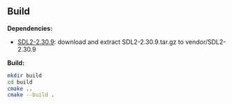 ## Build

__Dependencies:__

- [SDL2-2.30.9](https://github.com/libsdl-org/SDL/releases/tag/release-2.30.9): download and extract SDL2-2.30.9.tar.gz to vendor/SDL2-2.30.9

__Build:__

```bash
mkdir build
cd build
cmake ..
cmake --build .
```
